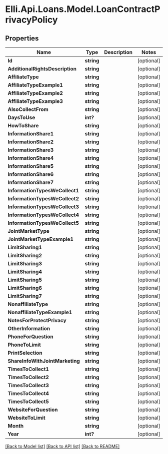 # Elli.Api.Loans.Model.LoanContractPrivacyPolicy
## Properties

Name | Type | Description | Notes
------------ | ------------- | ------------- | -------------
**Id** | **string** |  | [optional] 
**AdditionalRightsDescription** | **string** |  | [optional] 
**AffiliateType** | **string** |  | [optional] 
**AffiliateTypeExample1** | **string** |  | [optional] 
**AffiliateTypeExample2** | **string** |  | [optional] 
**AffiliateTypeExample3** | **string** |  | [optional] 
**AlsoCollectFrom** | **string** |  | [optional] 
**DaysToUse** | **int?** |  | [optional] 
**HowToShare** | **string** |  | [optional] 
**InformationShare1** | **string** |  | [optional] 
**InformationShare2** | **string** |  | [optional] 
**InformationShare3** | **string** |  | [optional] 
**InformationShare4** | **string** |  | [optional] 
**InformationShare5** | **string** |  | [optional] 
**InformationShare6** | **string** |  | [optional] 
**InformationShare7** | **string** |  | [optional] 
**InformationTypesWeCollect1** | **string** |  | [optional] 
**InformationTypesWeCollect2** | **string** |  | [optional] 
**InformationTypesWeCollect3** | **string** |  | [optional] 
**InformationTypesWeCollect4** | **string** |  | [optional] 
**InformationTypesWeCollect5** | **string** |  | [optional] 
**JointMarketType** | **string** |  | [optional] 
**JointMarketTypeExample1** | **string** |  | [optional] 
**LimitSharing1** | **string** |  | [optional] 
**LimitSharing2** | **string** |  | [optional] 
**LimitSharing3** | **string** |  | [optional] 
**LimitSharing4** | **string** |  | [optional] 
**LimitSharing5** | **string** |  | [optional] 
**LimitSharing6** | **string** |  | [optional] 
**LimitSharing7** | **string** |  | [optional] 
**NonaffiliateType** | **string** |  | [optional] 
**NonaffiliateTypeExample1** | **string** |  | [optional] 
**NotesForProtectPrivacy** | **string** |  | [optional] 
**OtherInformation** | **string** |  | [optional] 
**PhoneForQuestion** | **string** |  | [optional] 
**PhoneToLimit** | **string** |  | [optional] 
**PrintSelection** | **string** |  | [optional] 
**ShareInfoWithJointMarketing** | **string** |  | [optional] 
**TimesToCollect1** | **string** |  | [optional] 
**TimesToCollect2** | **string** |  | [optional] 
**TimesToCollect3** | **string** |  | [optional] 
**TimesToCollect4** | **string** |  | [optional] 
**TimesToCollect5** | **string** |  | [optional] 
**WebsiteForQuestion** | **string** |  | [optional] 
**WebsiteToLimit** | **string** |  | [optional] 
**Month** | **string** |  | [optional] 
**Year** | **int?** |  | [optional] 

[[Back to Model list]](../README.md#documentation-for-models) [[Back to API list]](../README.md#documentation-for-api-endpoints) [[Back to README]](../README.md)

